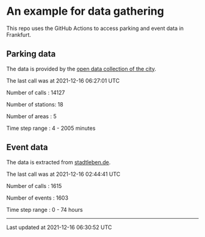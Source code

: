 # An example for data gathering

This repo uses the GitHub Actions to access parking and event data in Frankfurt.

## Parking data
The data is provided by the [open data collection of the city](https://www.offenedaten.frankfurt.de/).

The last call was at 2021-12-16 06:27:01 UTC

Number of calls   : 14127

Number of stations:    18

Number of areas   :     5

Time step range   :     4 -  2005 minutes


## Event data
The data is extracted from [stadtleben.de](https://stadtleben.de/frankfurt/).

The last call was at 2021-12-16 02:44:41 UTC

Number of calls   : 1615

Number of events  : 1603

Time step range   :    0 -   74 hours


----

Last updated at 2021-12-16 06:30:52 UTC
